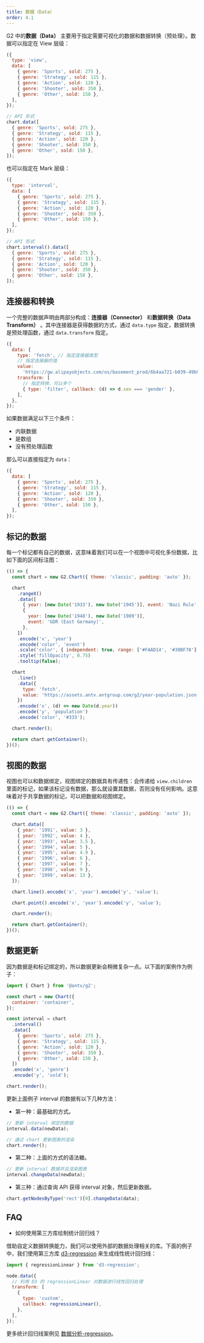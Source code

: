 ```yaml
---
title: 数据（Data）
order: 4.1
---
```


G2 中的**数据（Data）** 主要用于指定需要可视化的数据和数据转换（预处理）。数据可以指定在 View 层级：

```js
({
  type: 'view',
  data: [
    { genre: 'Sports', sold: 275 },
    { genre: 'Strategy', sold: 115 },
    { genre: 'Action', sold: 120 },
    { genre: 'Shooter', sold: 350 },
    { genre: 'Other', sold: 150 },
  ],
});
```

```js
// API 形式
chart.data([
  { genre: 'Sports', sold: 275 },
  { genre: 'Strategy', sold: 115 },
  { genre: 'Action', sold: 120 },
  { genre: 'Shooter', sold: 350 },
  { genre: 'Other', sold: 150 },
]);
```

也可以指定在 Mark 层级：

```js
({
  type: 'interval',
  data: [
    { genre: 'Sports', sold: 275 },
    { genre: 'Strategy', sold: 115 },
    { genre: 'Action', sold: 120 },
    { genre: 'Shooter', sold: 350 },
    { genre: 'Other', sold: 150 },
  ],
});
```

```js
// API 形式
chart.interval().data([
  { genre: 'Sports', sold: 275 },
  { genre: 'Strategy', sold: 115 },
  { genre: 'Action', sold: 120 },
  { genre: 'Shooter', sold: 350 },
  { genre: 'Other', sold: 150 },
]);
```

## 连接器和转换

一个完整的数据声明由两部分构成：**连接器（Connector）** 和**数据转换（Data Transform）** 。其中连接器是获得数据的方式，通过 `data.type` 指定，数据转换是预处理函数，通过 `data.transform` 指定。

```js
({
  data: {
    type: 'fetch', // 指定连接器类型
    // 指定连接器的值
    value:
      'https://gw.alipayobjects.com/os/basement_prod/6b4aa721-b039-49b9-99d8-540b3f87d339.json',
    transform: [
      // 指定转换，可以多个
      { type: 'filter', callback: (d) => d.sex === 'gender' },
    ],
  },
});
```

如果数据满足以下三个条件：

- 内联数据
- 是数组
- 没有预处理函数

那么可以直接指定为 `data`：

```js
({
  data: [
    { genre: 'Sports', sold: 275 },
    { genre: 'Strategy', sold: 115 },
    { genre: 'Action', sold: 120 },
    { genre: 'Shooter', sold: 350 },
    { genre: 'Other', sold: 150 },
  ],
});
```

## 标记的数据

每一个标记都有自己的数据，这意味着我们可以在一个视图中可视化多份数据，比如下面的区间标注图：

```js | ob
(() => {
  const chart = new G2.Chart({ theme: 'classic', padding: 'auto' });

  chart
    .rangeX()
    .data([
      { year: [new Date('1933'), new Date('1945')], event: 'Nazi Rule' },
      {
        year: [new Date('1948'), new Date('1989')],
        event: 'GDR (East Germany)',
      },
    ])
    .encode('x', 'year')
    .encode('color', 'event')
    .scale('color', { independent: true, range: ['#FAAD14', '#30BF78'] })
    .style('fillOpacity', 0.75)
    .tooltip(false);

  chart
    .line()
    .data({
      type: 'fetch',
      value: 'https://assets.antv.antgroup.com/g2/year-population.json',
    })
    .encode('x', (d) => new Date(d.year))
    .encode('y', 'population')
    .encode('color', '#333');

  chart.render();

  return chart.getContainer();
})();
```

## 视图的数据

视图也可以和数据绑定，视图绑定的数据具有传递性：会传递给 `view.children` 里面的标记，如果该标记没有数据，那么就设置其数据，否则没有任何影响。这意味着对于共享数据的标记，可以把数据和视图绑定。

```js | ob
(() => {
  const chart = new G2.Chart({ theme: 'classic', padding: 'auto' });

  chart.data([
    { year: '1991', value: 3 },
    { year: '1992', value: 4 },
    { year: '1993', value: 3.5 },
    { year: '1994', value: 5 },
    { year: '1995', value: 4.9 },
    { year: '1996', value: 6 },
    { year: '1997', value: 7 },
    { year: '1998', value: 9 },
    { year: '1999', value: 13 },
  ]);

  chart.line().encode('x', 'year').encode('y', 'value');

  chart.point().encode('x', 'year').encode('y', 'value');

  chart.render();

  return chart.getContainer();
})();
```

## 数据更新

因为数据是和标记绑定的，所以数据更新会稍微复杂一点。以下面的案例作为例子：

```js
import { Chart } from '@antv/g2';

const chart = new Chart({
  container: 'container',
});

const interval = chart
  .interval()
  .data([
    { genre: 'Sports', sold: 275 },
    { genre: 'Strategy', sold: 115 },
    { genre: 'Action', sold: 120 },
    { genre: 'Shooter', sold: 350 },
    { genre: 'Other', sold: 150 },
  ])
  .encode('x', 'genre')
  .encode('y', 'sold');

chart.render();
```

更新上面例子 interval 的数据有以下几种方法：

- 第一种：最基础的方式。

```js
// 更新 interval 绑定的数据
interval.data(newData);

// 通过 chart 更新图表的渲染
chart.render();
```

- 第二种：上面的方式的语法糖。

```js
// 更新 interval 数据并且渲染图表
interval.changeData(newData);
```

- 第三种：通过查询 API 获得 interval 对象，然后更新数据。

```js
chart.getNodesByType('rect')[0].changeData(data);
```

## FAQ

- 如何使用第三方库绘制统计回归线？

借助自定义数据转换能力，我们可以使用外部的数据处理相关的库。下面的例子中，我们使用第三方库 [d3-regression](https://github.com/HarryStevens/d3-regression) 来生成线性统计回归线：

```js
import { regressionLinear } from 'd3-regression';

node.data({
  // 利用 D3 的 regressionLinear 对数据进行线性回归处理
  transform: [
    {
      type: 'custom',
      callback: regressionLinear(),
    },
  ],
});
```

更多统计回归线案例见 [数据分析-regression](/examples#analysis-regression)。
